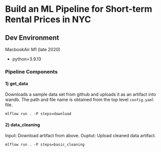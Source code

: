 # Build an ML Pipeline for Short-term Rental Prices in NYC

## Dev Environment

MacbookAir M1 (late 2020)

- python=3.9.13

### Pipeline Components

#### 1) get_data

Downloads a sample data set from github and uploads it as an artifact into wandb. The
path and file name is obtained from the top level `config.yaml` file.
```
mlflow run . -P steps=download
```

#### 2) data_cleaning

Input: Download artifact from above.
Ouptut: Upload cleaned data artifact.

```
mlflow run . -P steps=basic_cleaning
```
